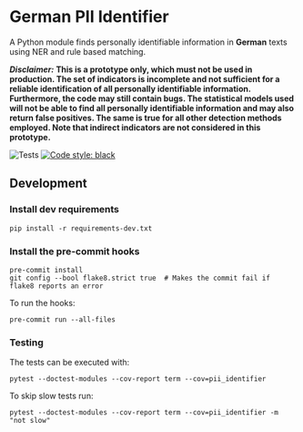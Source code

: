 # German PII Identifier

A Python module finds personally identifiable information in **German** texts using NER and rule based matching.

_**Disclaimer:**_ **This is a prototype only, which must not be used in production. The set of indicators is incomplete
and not sufficient for a reliable identification of all personally identifiable information. Furthermore, the code may
still contain bugs. The statistical models used will not be able to find all personally identifiable information
and may also return false positives. The same is true for all other detection methods employed. Note that indirect
indicators are not considered in this prototype.**

![Tests](https://github.com/langhabel/pii-identifier/workflows/Tests/badge.svg?branch=master)
[![Code style: black](https://img.shields.io/badge/code%20style-black-000000.svg?style=flat-square)](https://github.com/ambv/black)


## Development

### Install dev requirements

```
pip install -r requirements-dev.txt
```

### Install the pre-commit hooks

```
pre-commit install
git config --bool flake8.strict true  # Makes the commit fail if flake8 reports an error
```

To run the hooks:
```
pre-commit run --all-files
```

### Testing

The tests can be executed with:
```
pytest --doctest-modules --cov-report term --cov=pii_identifier
```
To skip slow tests run:
```
pytest --doctest-modules --cov-report term --cov=pii_identifier -m "not slow"
```
